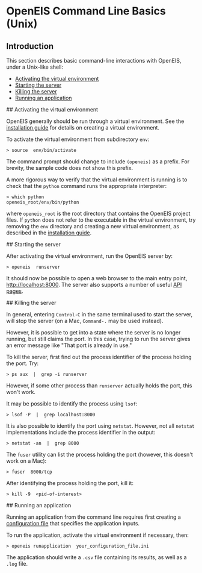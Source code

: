 # OpenEIS Command Line Basics (Unix)


## Introduction

This section describes basic command-line interactions with OpenEIS, under a Unix-like shell:

+ [Activating the virtual environment](#activateVirtualEnv)
+ [Starting the server](#startServer)
+ [Killing the server](#killServer)
+ [Running an application](#runApplication)


<a name="activateVirtualEnv"/>
## Activating the virtual environment

OpenEIS generally should be run through a virtual environment.
See the [installation guide](install_guide_unix.md#createVirtualEnv) for details on creating a virtual environment.

To activate the virtual environment from subdirectory `env`:

    > source  env/bin/activate

The command prompt should change to include `(openeis)` as a prefix.
For brevity, the sample code does not show this prefix.

A more rigorous way to verify that the virtual environment is running is to check that the `python` command runs the appropriate interpreter:

    > which python
    openeis_root/env/bin/python

where `openeis_root` is the root directory that contains the OpenEIS project files.
If `python` does not refer to the executable in the virtual environment, try removing the `env` directory and creating a new virtual environment, as described in the [installation guide](install_guide_unix.md#createVirtualEnv).


<a name="startServer"/>
## Starting the server

After activating the virtual environment, run the OpenEIS server by:

    > openeis  runserver

It should now be possible to open a web browser to the main entry point, [http://localhost:8000](http://localhost:8000).
The server also supports a number of useful [API pages](server_api_pages.md).


<a name="killServer"/>
## Killing the server

In general, entering `Control-C` in the same terminal used to start the server, will stop the server (on a Mac, `Command-.` may be used instead).

However, it is possible to get into a state where the server is no longer running, but still claims the port.
In this case, trying to run the server gives an error message like "That port is already in use."

To kill the server, first find out the process identifier of the process holding the port.
Try:

    > ps aux  |  grep -i runserver

However, if some other process than `runserver` actually holds the port, this won't work.

It may be possible to identify the process using `lsof`:

    > lsof -P  |  grep localhost:8000

It is also possible to identify the port using `netstat`.
However, not all `netstat` implementations include the process identifier in the output:

    > netstat -an  |  grep 8000

The `fuser` utility can list the process holding the port (however, this doesn't work on a Mac):

    > fuser  8000/tcp

After identifying the process holding the port, kill it:

    > kill -9  <pid-of-interest>


<a name="runApplication"/>
## Running an application

Running an application from the command line requires first creating a [configuration file](configuration_file.md) that specifies the application inputs.

To run the application, activate the virtual environment if necessary, then:

    > openeis runapplication  your_configuration_file.ini

The application should write a `.csv` file containing its results, as well as a `.log` file.
